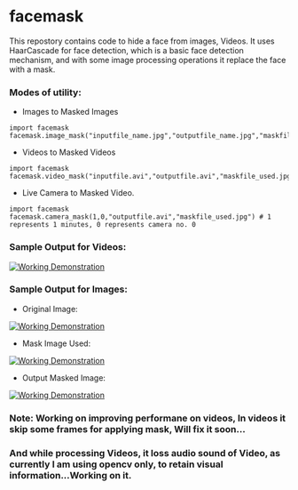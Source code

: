 # facemask
This repostory contains code to hide a face from images, Videos. It uses HaarCascade for face detection, which is a basic face detection mechanism, and with some image processing operations it replace the face with a mask.

### Modes of utility:
- Images to Masked Images
```
import facemask
facemask.image_mask("inputfile_name.jpg","outputfile_name.jpg","maskfile_used.jpg")
```
- Videos to Masked Videos
```
import facemask
facemask.video_mask("inputfile.avi","outputfile.avi","maskfile_used.jpg")
```
- Live Camera to Masked Video.
```
import facemask
facemask.camera_mask(1,0,"outputfile.avi","maskfile_used.jpg") # 1 represents 1 minutes, 0 represents camera no. 0
```
### Sample Output for Videos: 
[![Working Demonstration](https://github.com/mr-ravin/facemask/blob/master/camvid.gif)](https://youtu.be/S0JjZsSSq6w)



### Sample Output for Images:
- Original Image:

[![Working Demonstration](https://github.com/mr-ravin/facemask/blob/master/original.jpg)](https://github.com/mr-ravin/facemask/blob/master/original.jpg)

- Mask Image Used:

[![Working Demonstration](https://github.com/mr-ravin/facemask/blob/master/mask.jpg)](https://github.com/mr-ravin/facemask/blob/master/mask.jpg)

- Output Masked Image:

[![Working Demonstration](https://github.com/mr-ravin/facemask/blob/master/maskedoutput.jpg)](https://github.com/mr-ravin/facemask/blob/master/maskedoutput.jpg)

### Note: Working on improving performane on videos, In videos it skip some frames for applying mask, Will fix it soon...
### And while processing Videos, it loss audio sound of Video, as currently I am using opencv only, to retain visual information...Working on it.
